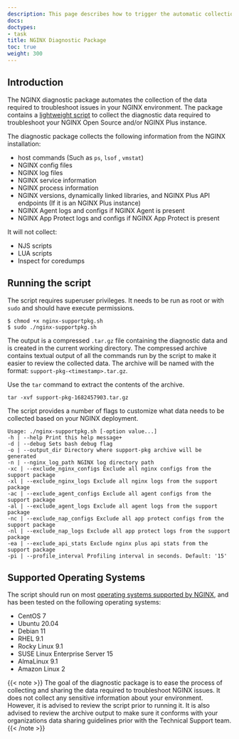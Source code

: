 ```yaml
---
description: This page describes how to trigger the automatic collection of data required to troubleshoot issues in a NGINX or NGINX Plus deployment.
docs: 
doctypes:
- task
title: NGINX Diagnostic Package
toc: true
weight: 300
---
```


## Introduction

The NGINX diagnostic package automates the collection of the data required to troubleshoot issues in your NGINX environment. The package contains a [lightweight script](https://nginx.org/download/nginx-supportpkg.sh) to collect the diagnostic data required to troubleshoot your NGINX Open Source and/or NGINX Plus instance.  

The diagnostic package collects the following information from the NGINX installation:

- host commands (Such as `ps`, `lsof` , `vmstat`)
- NGINX config files
- NGINX log files
- NGINX service information
- NGINX process information
- NGINX versions, dynamically linked libraries, and NGINX Plus API endpoints (If it is an NGINX Plus instance)
- NGINX Agent logs and configs if NGINX Agent is present
- NGINX App Protect logs and configs if NGINX App Protect is present

It will not collect:

- NJS scripts
- LUA scripts
- Inspect for coredumps

## Running the script 

The script requires superuser privileges. It needs to be run as root or with `sudo` and should have execute permissions.
```shell
$ chmod +x nginx-supportpkg.sh
$ sudo ./nginx-supportpkg.sh
```
The output is a compressed `.tar.gz` file containing the diagnostic data and is created in the current working directory. The compressed archive contains textual output of all the commands run by the script to make it easier to review the collected data. 
The archive will be named with the format: `support-pkg-<timestamp>.tar.gz`.


Use the `tar` command to extract the contents of the archive.
```shell
tar -xvf support-pkg-1682457903.tar.gz
```
The script provides a number of flags to customize what data needs to be collected based on your NGINX deployment. 

```shell
Usage: ./nginx-supportpkg.sh [-option value...]
-h | --help Print this help message+
-d | --debug Sets bash debug flag
-o | --output_dir Directory where support-pkg archive will be generated
-n | --nginx_log_path NGINX log directory path
-xc | --exclude_nginx_configs Exclude all nginx configs from the support package
-xl | --exclude_nginx_logs Exclude all nginx logs from the support package
-ac | --exclude_agent_configs Exclude all agent configs from the support package
-al | --exclude_agent_logs Exclude all agent logs from the support package
-nc | --exclude_nap_configs Exclude all app protect configs from the support package
-nl | --exclude_nap_logs Exclude all app protect logs from the support package
-ea | --exclude_api_stats Exclude nginx plus api stats from the support package
-pi | --profile_interval Profiling interval in seconds. Default: '15'
```

## Supported Operating Systems

The script should run on most [operating systems supported by NGINX](https://docs.nginx.com/nginx/technical-specs/), and has been tested on the following operating systems:

- CentOS 7
- Ubuntu 20.04
- Debian 11
- RHEL 9.1
- Rocky Linux 9.1
- SUSE Linux Enterprise Server 15
- AlmaLinux 9.1
- Amazon Linux 2



{{< note >}}
The goal of the diagnostic package is to ease the process of collecting and sharing the data required to troubleshoot NGINX issues. It does not collect any sensitive information about your environment. However, it is advised to review the script prior to running it. It is also advised to review the archive output to make sure it conforms with your organizations data sharing guidelines prior with the Technical Support team.   
{{< /note >}}
